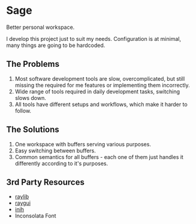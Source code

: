 # Sage

Better personal workspace.

I develop this project just to suit my needs. Configuration is at minimal, many things are going to be hardcoded.

## The Problems

1. Most software development tools are slow, overcomplicated, but still missing the required for me features or implementing them incorrectly.
2. Wide range of tools required in daily development tasks, switching slows down.
3. All tools have different setups and workflows, which make it harder to follow.

## The Solutions

1. One workspace with buffers serving various purposes.
2. Easy switching between buffers.
3. Common semantics for all buffers - each one of them just handles it differently according to it's purposes.

## 3rd Party Resources

- [raylib](https://github.com/raysan5/raylib)
- [raygui](https://github.com/raysan5/raygui)
- [inih](https://github.com/benhoyt/inih)
- Inconsolata Font
